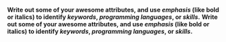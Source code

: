 __Write out some of your awesome attributes, and use *emphasis* (like bold or italics) to identify *keywords*, *programming languages*, or *skills*.__
**Write out some of your awesome attributes, and use _emphasis_ (like bold or italics) to identify _keywords_, _programming languages_, or _skills_.**
